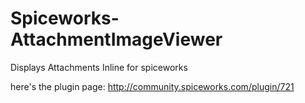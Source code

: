 Spiceworks-AttachmentImageViewer
================================

Displays Attachments Inline for spiceworks

here's the plugin page: http://community.spiceworks.com/plugin/721
